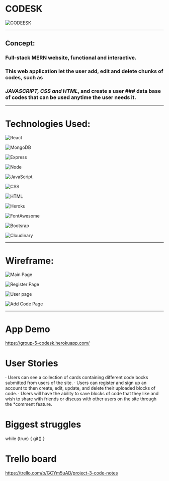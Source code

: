 # **CODESK** 

![CODEESK](https://res.cloudinary.com/dqiighjqq/image/upload/v1591398625/CODESK_LOGO_smcfhi.png)

______________________________________________________________
## **Concept:**
### Full-stack MERN website, functional and interactive.
### This web application let the user add, edit and delete chunks of codes, such as 
### *JAVASCRIPT, CSS and HTML*, and create a user ### data base of codes that can be used anytime the user needs it.
_______________________________________________________________

# **Technologies Used:**

![React](https://res.cloudinary.com/dqiighjqq/image/upload/v1591400571/ract_logo_ra5ddw.jpg) 

![MongoDB](https://res.cloudinary.com/dqiighjqq/image/upload/v1591400961/mongodb-inc-logo_hzg2qs.webp)

![Express](https://res.cloudinary.com/dqiighjqq/image/upload/v1591400954/express-logo_dqkffn.png) 

![Node](https://res.cloudinary.com/dqiighjqq/image/upload/v1591400954/node-js-logo_qujkuy.png) 

![JavaScript](https://res.cloudinary.com/dqiighjqq/image/upload/v1591400941/logo-javascript_dsxj1k.svg) 

![CSS](https://res.cloudinary.com/dqiighjqq/image/upload/v1591400954/css-logo_cmoeyq.png) 

![HTML](https://res.cloudinary.com/dqiighjqq/image/upload/v1591400954/HTML5_Logo_256_tvdujd.png) 

![Heroku](https://res.cloudinary.com/dqiighjqq/image/upload/v1591400954/heroku-1-logo_ngvyjp.png) 

![FontAwesome](https://res.cloudinary.com/dqiighjqq/image/upload/v1591400954/font_logo_dwfbb0.png) 

![Bootsrap](https://res.cloudinary.com/dqiighjqq/image/upload/v1591400961/boot_logo_zfe8mf.png) 

![Cloudinary](https://res.cloudinary.com/dqiighjqq/image/upload/v1591400941/cloud_logo_ewylge.svg) 
_______________________________________________________________

# **Wireframe:**

![Main Page](https://res.cloudinary.com/dqiighjqq/image/upload/v1591398625/Screen_Shot_2020-06-01_at_4.15.36_PM_o96e6t.png)

![Register Page](https://res.cloudinary.com/dqiighjqq/image/upload/v1591398625/Screen_Shot_2020-06-01_at_4.17.04_PM_ap5sfa.png)

![User page](https://res.cloudinary.com/dqiighjqq/image/upload/v1591398625/Screen_Shot_2020-06-01_at_4.16.09_PM_bqockc.png)

![Add Code Page](https://res.cloudinary.com/dqiighjqq/image/upload/v1591398625/Screen_Shot_2020-06-01_at_4.16.40_PM_bsltou.png)
_______________________________________________________________

# **App Demo**
https://group-5-codesk.herokuapp.com/

# **User Stories**

·     Users can see a collection of cards containing different code bocks submitted from users of the site.
·     Users can register and sign up an account to then create, edit, update, and delete their uploaded blocks of code.
·     Users will have the ability to save blocks of code that they like and wish to share with friends or discuss with other users on the site through the *comment feature.  


# Biggest struggles

while (true) {
    git()
}


# Trello board

https://trello.com/b/GCYm5uAD/project-3-code-notes
